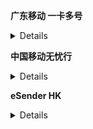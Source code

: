 **广东移动 一卡多号** 
<details>
<p>入手渠道：限广东移动全球通客户办理</p>
办理方式：短信

- 查询：发送CXYKDH至10086
- 办理：发送BLYKDH至10086
- 取消：发送QXYKDH至10086

<p>持有成本：19元/月</p>

官方介绍 [link1](https://gd.10086.cn/commodity/options/detail/ONETOMORECARD_HK.shtml)
[link2](https://gd.10086.cn/products_new/options/detail/ONE_TOMORE_CARD.shtml)
</details>

**中国移动无忧行**
<details>
<p>入手渠道：无忧行app</p>
<p>持有成本：</p>

![香港号码](./assets/china/JegoTrip-HK.jpg)

官方介绍：请参阅app内产品详情
</details>

**eSender HK**
<details>
<p>入手渠道：易博通eSender公众号</p>
功能限制：仅限在微信公众号接收短信
<p>持有成本：</p>

![香港号码](./assets/china/eSender-HK.jpg)

官方介绍：请参阅微信公众号内容
</details>
